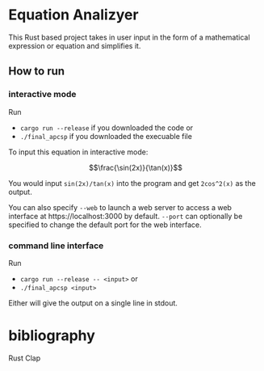 # Equation Analizyer

This Rust based project takes in user input in the form of a mathematical expression or equation and simplifies it.

## How to run

### interactive mode
Run
* `cargo run --release` if you downloaded the code or
* `./final_apcsp` if you downloaded the execuable file

To input this equation in interactive mode:

$$\frac{\sin(2x)}{\tan(x)}$$

You would input ```sin(2x)/tan(x)``` into the program and get ```2cos^2(x)``` as the output.

You can also specify `--web` to launch a web server to access a web interface at https://localhost:3000 by default. `--port` can optionally be specified to change the default port for the web interface.

### command line interface
Run
* `cargo run --release -- <input>` or
* `./final_apcsp <input>`

Either will give the output on a single line in stdout.



# bibliography

Rust Clap